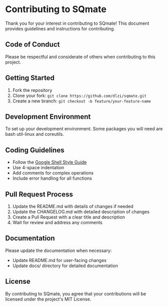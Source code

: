# Contributing to SQmate

Thank you for your interest in contributing to SQmate! This document provides guidelines and instructions for contributing.

## Code of Conduct

Please be respectful and considerate of others when contributing to this project.

## Getting Started

1. Fork the repository
2. Clone your fork: `git clone https://github.com/dlzi/sqmate.git`
3. Create a new branch: `git checkout -b feature/your-feature-name`

## Development Environment

To set up your development environment. Some packages you will need are bash util-linux and coreutils.

## Coding Guidelines

- Follow the [Google Shell Style Guide](https://google.github.io/styleguide/shellguide.html)
- Use 4-space indentation
- Add comments for complex operations
- Include error handling for all functions

## Pull Request Process

1. Update the README.md with details of changes if needed
2. Update the CHANGELOG.md with detailed description of changes
3. Create a Pull Request with a clear title and description
4. Wait for review and address any comments

## Documentation

Please update the documentation when necessary:

- Update README.md for user-facing changes
- Update docs/ directory for detailed documentation

## License

By contributing to SQmate, you agree that your contributions will be licensed under the project's MIT License.
